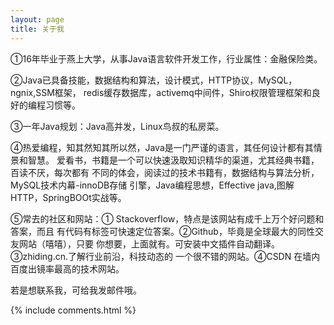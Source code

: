 ```yaml
---
layout: page
title: 关于我 
---
```


①16年毕业于燕上大学，从事Java语言软件开发工作，行业属性：金融保险类。



②Java已具备技能，数据结构和算法，设计模式，HTTP协议，MySQL，ngnix,SSM框架，
redis缓存数据库，activemq中间件，Shiro权限管理框架和良好的编程习惯等。



③一年Java规划：Java高并发，Linux鸟叔的私房菜。




④热爱编程，知其然知其所以然，Java是一门严谨的语言，其任何设计都有其情景和智慧。
爱看书，书籍是一个可以快速汲取知识精华的渠道，尤其经典书籍，百读不厌，每次都有
不同的体会，阅读过的技术书籍有，数据结构与算法分析，MySQL技术内幕-innoDB存储
引擎，Java编程思想，Effective java,图解HTTP，SpringBOOt实战等。




⑤常去的社区和网站：① Stackoverflow，特点是该网站有成千上万个好问题和答案，而且
有代码有标签可快速定位答案。②Github，毕竟是全球最大的同性交友网站（嘻嘻），只要
你想要，上面就有。可安装中文插件自动翻译。③zhiding.cn.了解行业前沿，科技动态的
一个很不错的网站。④CSDN 在墙内百度出镜率最高的技术网站。









若是想联系我，可给我发邮件哦。


{% include comments.html %}


